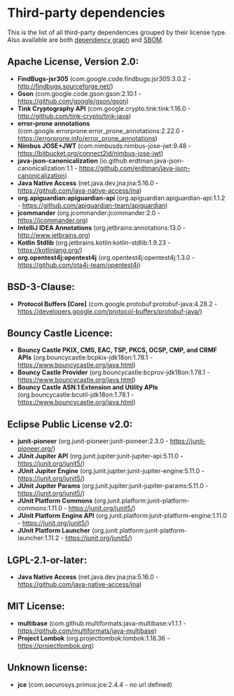 
# Third-party dependencies

This is the list of all third-party dependencies grouped by their license type. Also available are both
[dependency graph](https://github.com/swiyu-admin-ch/didtoolbox-java/network/dependencies) and
[SBOM](https://github.com/swiyu-admin-ch/didtoolbox-java/dependency-graph/sbom).

## Apache License, Version 2.0:

* **FindBugs-jsr305** (com.google.code.findbugs:jsr305:3.0.2 - http://findbugs.sourceforge.net/)
* **Gson** (com.google.code.gson:gson:2.10.1 - https://github.com/google/gson/gson)
* **Tink Cryptography API** (com.google.crypto.tink:tink:1.16.0 - http://github.com/tink-crypto/tink-java)
* **error-prone annotations** (com.google.errorprone:error_prone_annotations:2.22.0 - https://errorprone.info/error_prone_annotations)
* **Nimbus JOSE+JWT** (com.nimbusds:nimbus-jose-jwt:9.48 - https://bitbucket.org/connect2id/nimbus-jose-jwt)
* **java-json-canonicalization** (io.github.erdtman:java-json-canonicalization:1.1 - https://github.com/erdtman/java-json-canonicalization)
* **Java Native Access** (net.java.dev.jna:jna:5.16.0 - https://github.com/java-native-access/jna)
* **org.apiguardian:apiguardian-api** (org.apiguardian:apiguardian-api:1.1.2 - https://github.com/apiguardian-team/apiguardian)
* **jcommander** (org.jcommander:jcommander:2.0 - https://jcommander.org)
* **IntelliJ IDEA Annotations** (org.jetbrains:annotations:13.0 - http://www.jetbrains.org)
* **Kotlin Stdlib** (org.jetbrains.kotlin:kotlin-stdlib:1.9.23 - https://kotlinlang.org/)
* **org.opentest4j:opentest4j** (org.opentest4j:opentest4j:1.3.0 - https://github.com/ota4j-team/opentest4j)

## BSD-3-Clause:

* **Protocol Buffers [Core]** (com.google.protobuf:protobuf-java:4.28.2 - https://developers.google.com/protocol-buffers/protobuf-java/)

## Bouncy Castle Licence:

* **Bouncy Castle PKIX, CMS, EAC, TSP, PKCS, OCSP, CMP, and CRMF APIs** (org.bouncycastle:bcpkix-jdk18on:1.78.1 - https://www.bouncycastle.org/java.html)
* **Bouncy Castle Provider** (org.bouncycastle:bcprov-jdk18on:1.78.1 - https://www.bouncycastle.org/java.html)
* **Bouncy Castle ASN.1 Extension and Utility APIs** (org.bouncycastle:bcutil-jdk18on:1.78.1 - https://www.bouncycastle.org/java.html)

## Eclipse Public License v2.0:

* **junit-pioneer** (org.junit-pioneer:junit-pioneer:2.3.0 - https://junit-pioneer.org/)
* **JUnit Jupiter API** (org.junit.jupiter:junit-jupiter-api:5.11.0 - https://junit.org/junit5/)
* **JUnit Jupiter Engine** (org.junit.jupiter:junit-jupiter-engine:5.11.0 - https://junit.org/junit5/)
* **JUnit Jupiter Params** (org.junit.jupiter:junit-jupiter-params:5.11.0 - https://junit.org/junit5/)
* **JUnit Platform Commons** (org.junit.platform:junit-platform-commons:1.11.0 - https://junit.org/junit5/)
* **JUnit Platform Engine API** (org.junit.platform:junit-platform-engine:1.11.0 - https://junit.org/junit5/)
* **JUnit Platform Launcher** (org.junit.platform:junit-platform-launcher:1.11.2 - https://junit.org/junit5/)

## LGPL-2.1-or-later:

* **Java Native Access** (net.java.dev.jna:jna:5.16.0 - https://github.com/java-native-access/jna)

## MIT License:

* **multibase** (com.github.multiformats:java-multibase:v1.1.1 - https://github.com/multiformats/java-multibase)
* **Project Lombok** (org.projectlombok:lombok:1.18.36 - https://projectlombok.org)

## Unknown license:

* **jce** (com.securosys.primus:jce:2.4.4 - no url defined)
